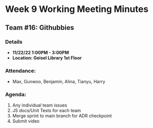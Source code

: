# Week 9 Working Meeting Minutes
## Team #16: Githubbies
### Details 
- **11/22/22 1:00PM - 3:00PM**
- **Location: Geisel Library 1st Floor**

### Attendance:
- Max, Gunwoo, Benjamin, Alina, Tianyu, Harry

### Agenda:

1. Any individual team issues
2. JS docs/Unit Tests for each team
3. Merge sprint to main branch for ADR checkpoint
4. Submit video

